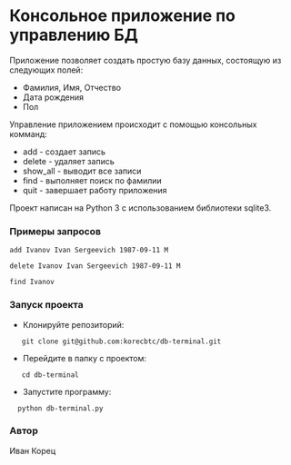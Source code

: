 # Консольное приложение по управлению БД

Приложение позволяет создать простую базу данных, состоящую из следующих полей:

- Фамилия, Имя, Отчество
- Дата рождения
- Пол

Управление приложением происходит с помощью консольных комманд:

 - add - создает запись
 - delete - удаляет запись
 - show_all - выводит все записи
 - find - выполняет поиск по фамилии
 - quit - завершает работу приложения

Проект написан на Python 3 с использованием библиотеки sqlite3.

### Примеры запросов
```
add Ivanov Ivan Sergeevich 1987-09-11 M

delete Ivanov Ivan Sergeevich 1987-09-11 M

find Ivanov
```
### Запуск проекта

 - Клонируйте репозиторий:
```
   git clone git@github.com:korecbtc/db-terminal.git
```
 - Перейдите в папку с проектом:
```
   cd db-terminal
```
  - Запустите программу:
```
  python db-terminal.py
```
### Автор

Иван Корец

